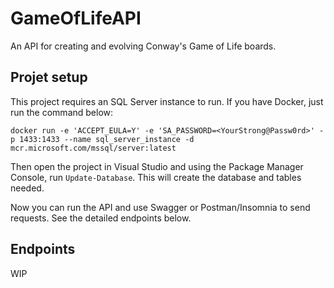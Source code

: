 # GameOfLifeAPI
An API for creating and evolving Conway's Game of Life boards.

## Projet setup
This project requires an SQL Server instance to run. If you have Docker, just run the command below:
```docker
docker run -e 'ACCEPT_EULA=Y' -e 'SA_PASSWORD=<YourStrong@Passw0rd>' -p 1433:1433 --name sql_server_instance -d mcr.microsoft.com/mssql/server:latest
```

Then open the project in Visual Studio and using the Package Manager Console, run `Update-Database`. This will create the database and tables needed.

Now you can run the API and use Swagger or Postman/Insomnia to send requests. See the detailed endpoints below.

## Endpoints

WIP